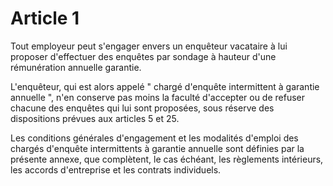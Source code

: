 # Article 1

Tout employeur peut s'engager envers un enquêteur vacataire à lui proposer d'effectuer des enquêtes par sondage à hauteur d'une rémunération annuelle garantie.

L'enquêteur, qui est alors appelé " chargé d'enquête intermittent à garantie annuelle ", n'en conserve pas moins la faculté d'accepter ou de refuser chacune des enquêtes qui lui sont proposées, sous réserve des dispositions prévues aux articles 5 et 25.

Les conditions générales d'engagement et les modalités d'emploi des chargés d'enquête intermittents à garantie annuelle sont définies par la présente annexe, que complètent, le cas échéant, les règlements intérieurs, les accords d'entreprise et les contrats individuels.

